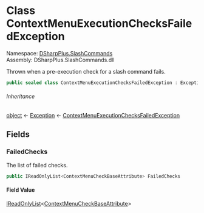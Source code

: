 # Class ContextMenuExecutionChecksFailedException

Namespace: [DSharpPlus.SlashCommands](DSharpPlus.SlashCommands.md)  
Assembly: DSharpPlus.SlashCommands.dll

Thrown when a pre-execution check for a slash command fails.

```csharp
public sealed class ContextMenuExecutionChecksFailedException : Exception
```

###### Inheritance

[object](https://learn.microsoft.com/dotnet/api/system.object) ← 
[Exception](https://learn.microsoft.com/dotnet/api/system.exception) ← 
[ContextMenuExecutionChecksFailedException](DSharpPlus.SlashCommands.ContextMenuExecutionChecksFailedException.md)

## Fields

### <a id="DSharpPlus_SlashCommands_ContextMenuExecutionChecksFailedException_FailedChecks"></a>FailedChecks

The list of failed checks.

```csharp
public IReadOnlyList<ContextMenuCheckBaseAttribute> FailedChecks
```

#### Field Value

[IReadOnlyList](https://learn.microsoft.com/dotnet/api/system.collections.generic.ireadonlylist\-1)<[ContextMenuCheckBaseAttribute](DSharpPlus.SlashCommands.ContextMenuCheckBaseAttribute.md)\>

